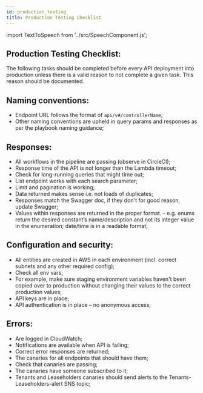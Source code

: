 ```yaml
---
id: production_testing
title: Production Testing Checklist
---
```


import TextToSpeech from '../src/SpeechComponent.js';

<TextToSpeech>

## Production Testing Checklist:

The following tasks should be completed before every API deployment into production unless there is a valid reason to not complete a given task. This reason should be documented.
## Naming conventions:
- Endpoint URL follows the format of `api/v#/controllerName`;
- Other naming conventions are upheld in query params and responses as per the playbook naming guidance;
## Responses:
- All workflows in the pipeline are passing (observe in CircleCI);
- Response time of the API is not longer than the Lambda timeout;
- Check for long-running queries that might time out;
- List endpoint works with each search parameter;
- Limit and pagination is working;
- Data returned makes sense i.e. not loads of duplicates;
- Responses match the Swagger doc, if they don't for good reason, update Swagger;
- Values within responses are returned in the proper format.
       - e.g. enums return the desired constant’s name/description and not its integer value in the enumeration; date/time is in a readable format;
## Configuration and security:
- All entities are created in AWS in each environment (incl. correct subnets and any other required config);
- Check all env vars;
- For example, make sure staging environment variables haven't been copied over to production without changing their values to the correct production values;
- API keys are in place;
- API authentication is in place – no anonymous access;
## Errors:
- Are logged in CloudWatch;
- Notifications are available when API is failing;
- Correct error responses are returned;
- The canaries for all endpoints that should have them;
- Check that canaries are passing;
- The canaries have someone subscribed to it;
- Tenants and Leaseholders canaries should send alerts to the Tenants-Leaseholders-alert SNS topic;

</TextToSpeech>
